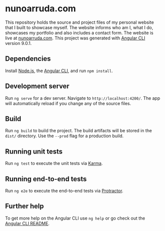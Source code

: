 # nunoarruda.com

This repository holds the source and project files of my personal website that I built to showcase myself. The website informs who am I, what I do, showcases my portfolio and also includes a contact form. The website is live at [nunoarruda.com](https://nunoarruda.com/). This project was generated with [Angular CLI](https://github.com/angular/angular-cli) version 9.0.1.

## Dependencies

Install [Node.js](https://nodejs.org), the [Angular CLI](https://cli.angular.io/), and run `npm install`.

## Development server

Run `ng serve` for a dev server. Navigate to `http://localhost:4200/`. The app will automatically reload if you change any of the source files.

## Build

Run `ng build` to build the project. The build artifacts will be stored in the `dist/` directory. Use the `--prod` flag for a production build.

## Running unit tests

Run `ng test` to execute the unit tests via [Karma](https://karma-runner.github.io).

## Running end-to-end tests

Run `ng e2e` to execute the end-to-end tests via [Protractor](http://www.protractortest.org/).

## Further help

To get more help on the Angular CLI use `ng help` or go check out the [Angular CLI README](https://github.com/angular/angular-cli/blob/master/README.md).
